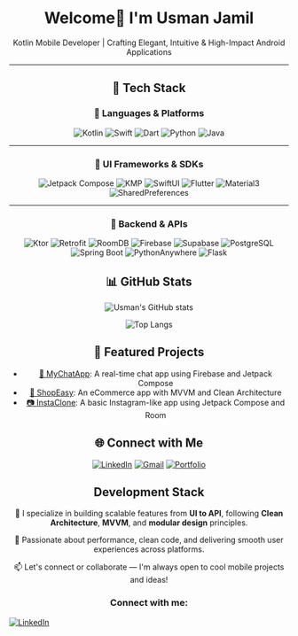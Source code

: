 <div align="center">

# Welcome👋 I'm Usman Jamil

Kotlin Mobile Developer | Crafting Elegant, Intuitive & High-Impact Android Applications

---

## 🚀 Tech Stack

### 🧠 Languages & Platforms
![Kotlin](https://img.shields.io/badge/Kotlin-7F52FF?logo=kotlin&logoColor=white)
![Swift](https://img.shields.io/badge/Swift-FA7343?logo=swift&logoColor=white)
![Dart](https://img.shields.io/badge/Dart-0175C2?logo=dart&logoColor=white)
![Python](https://img.shields.io/badge/Python-3776AB?logo=python&logoColor=white)
![Java](https://img.shields.io/badge/Java-E76F00?logo=openjdk&logoColor=white)

---

### 📱 UI Frameworks & SDKs
![Jetpack Compose](https://img.shields.io/badge/Jetpack%20Compose-4285F4?logo=android&logoColor=white)
![KMP](https://img.shields.io/badge/KMM/KMP-5D4BE0?logo=kotlin&logoColor=white)
![SwiftUI](https://img.shields.io/badge/SwiftUI-2D2D2D?logo=apple&logoColor=white)
![Flutter](https://img.shields.io/badge/Flutter-02569B?logo=flutter&logoColor=white)
![Material3](https://img.shields.io/badge/Material%203-6200EA?logo=material-design&logoColor=white)
![SharedPreferences](https://img.shields.io/badge/SharedPreferences-9C27B0?logo=android&logoColor=white)

---

### 🔌 Backend & APIs
![Ktor](https://img.shields.io/badge/Ktor-3F51B5?logo=kotlin&logoColor=white)
![Retrofit](https://img.shields.io/badge/Retrofit-1976D2?logo=android&logoColor=white)
![RoomDB](https://img.shields.io/badge/Room%20DB-A1887F?logo=sqlite&logoColor=white)
![Firebase](https://img.shields.io/badge/Firebase-FFCA28?logo=firebase&logoColor=black)
![Supabase](https://img.shields.io/badge/Supabase-3ECF8E?logo=supabase&logoColor=black)
![PostgreSQL](https://img.shields.io/badge/PostgreSQL-336791?logo=postgresql&logoColor=white)
![Spring Boot](https://img.shields.io/badge/Spring%20Boot-6DB33F?logo=springboot&logoColor=white)
![PythonAnywhere](https://img.shields.io/badge/PythonAnywhere-00B8D4?logo=python&logoColor=white)
![Flask](https://img.shields.io/badge/Flask-000000?logo=flask&logoColor=white)



## 📊 GitHub Stats
![Usman's GitHub stats](https://github-readme-stats.vercel.app/api?username=your-username&show_icons=true&theme=github_dark)

![Top Langs](https://github-readme-stats.vercel.app/api/top-langs/?username=your-username&layout=compact&theme=github_dark)



## 🌟 Featured Projects
- [📱 MyChatApp](https://github.com/your-username/MyChatApp): A real-time chat app using Firebase and Jetpack Compose  
- [🛒 ShopEasy](https://github.com/your-username/ShopEasy): An eCommerce app with MVVM and Clean Architecture  
- [📷 InstaClone](https://github.com/your-username/InstaClone): A basic Instagram-like app using Jetpack Compose and Room



## 🌐 Connect with Me
[![LinkedIn](https://img.shields.io/badge/LinkedIn-0A66C2?logo=linkedin&logoColor=white)](https://linkedin.com/in/your-link)
[![Gmail](https://img.shields.io/badge/Gmail-D14836?logo=gmail&logoColor=white)](mailto:youremail@gmail.com)
[![Portfolio](https://img.shields.io/badge/Portfolio-000000?logo=vercel&logoColor=white)](https://yourportfolio.com)




## Development Stack

🔧 I specialize in building scalable features from **UI to API**, following **Clean Architecture**, **MVVM**, and **modular design** principles.

🚀 Passionate about performance, clean code, and delivering smooth user experiences across platforms.

📫 Let's connect or collaborate — I'm always open to cool mobile projects and ideas!


### Connect with me:

<p align="left">
  <a href="www.linkedin.com/in/usman-jamil-65a56a2b8" target="_blank">
    <img src="https://img.shields.io/badge/-LinkedIn-0A66C2?style=flat&logo=linkedin&logoColor=white" alt="LinkedIn" />
  </a>
</p>



</div>



